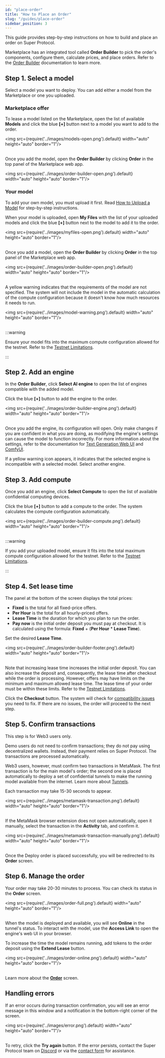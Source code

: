 ```yaml
---
id: "place-order"
title: "How to Place an Order"
slug: "/guides/place-order"
sidebar_position: 3
---
```


This guide provides step-by-step instructions on how to build and place an order on Super Protocol.

Marketplace has an integrated tool called **Order Builder** to pick the order's components, configure them, calculate prices, and place orders. Refer to the [Order Builder](/marketplace/orders/order-builder) documentation to learn more.

## Step 1. Select a model

Select a model you want to deploy. You can add either a model from the Marketplace or one you uploaded.

### Marketplace offer

To lease a model listed on the Marketplace, open the list of available **Models** and click the blue **[+]** button next to a model you want to add to the order.

<img src={require('../images/models-open.png').default} width="auto" height="auto" border="1"/>
<br/>
<br/>

Once you add the model, open the **Order Builder** by clicking **Order** in the top panel of the Marketplace web app.

<img src={require('../images/order-builder-open.png').default} width="auto" height="auto" border="1"/>
<br/>

### Your model

To add your own model, you must upload it first. Read [How to Upload a Model](/marketplace/guides/upload) for step-by-step instructions.

When your model is uploaded, open **My Files** with the list of your uploaded models and click the blue **[+]** button next to the model to add it to the order.

<img src={require('../images/myfiles-open.png').default} width="auto" height="auto" border="1"/>
<br/>
<br/>

Once you add a model, open the **Order Builder** by clicking **Order** in the top panel of the Marketplace web app.

<img src={require('../images/order-builder-open.png').default} width="auto" height="auto" border="1"/>
<br/>
<br/>

A yellow warning indicates that the requirements of the model are not specified. The system will not include the model in the automatic calculation of the compute configuration because it doesn't know how much resources it needs to run.

<img src={require('../images/model-warning.png').default} width="auto" height="auto" border="1"/>
<br/>
<br/>

:::warning

Ensure your model fits into the maximum compute configuration allowed for the testnet. Refer to the [Testnet Limitations](/marketplace/limitations).

:::

## Step 2. Add an engine

In the **Order Builder**, click **Select AI engine** to open the list of engines compatible with the added model.

Click the blue **[+]** button to add the engine to the order.

<img src={require('../images/order-builder-engine.png').default} width="auto" height="auto" border="1"/>
<br/>
<br/>

Once you add the engine, its configuration will open. Only make changes if you are confident in what you are doing, as modifying the engine's settings can cause the model to function incorrectly. For more information about the settings, refer to the documentation for [Text Generation Web UI](https://github.com/oobabooga/text-generation-webui/wiki) and [ComfyUI](https://docs.comfy.org/).

If a yellow warning icon appears, it indicates that the selected engine is incompatible with a selected model. Select another engine.

## Step 3. Add compute

Once you add an engine, click **Select Compute** to open the list of available confidential computing devices.

Click the blue **[+]** button to add a compute to the order. The system calculates the compute configuration automatically.

<img src={require('../images/order-builder-compute.png').default} width="auto" height="auto" border="1"/>
<br/>
<br/>

:::warning

If you add your uploaded model, ensure it fits into the total maximum compute configuration allowed for the testnet. Refer to the [Testnet Limitations](/marketplace/limitations).

:::

## Step 4. Set lease time

The panel at the bottom of the screen displays the total prices:

- **Fixed** is the total for all fixed-price offers.
- **Per Hour** is the total for all hourly-priced offers.
- **Lease Time** is the duration for which you plan to run the order.
- **Pay now** is the initial order deposit you must pay at checkout. It is calculated using the formula: **Fixed** + (**Per Hour** * **Lease Time**).

Set the desired **Lease Time**.

<img src={require('../images/order-builder-footer.png').default} width="auto" height="auto" border="1"/>
<br/>
<br/>

Note that increasing lease time increases the initial order deposit. You can also increase the deposit and, consequently, the lease time after checkout while the order is processing. However, offers may have limits on the minimum and maximum allowed lease time. The lease time of your order must be within these limits. Refer to the [Testnet Limitations](/marketplace/limitations).

Click the **Checkout** button. The system will check for [compatibility issues](/marketplace/orders/order-builder/compatibility) you need to fix. If there are no issues, the order will proceed to the next step.

## Step 5. Confirm transactions

This step is for Web3 users only.

Demo users do not need to confirm transactions; they do not pay using decentralized wallets. Instead, their payment relies on Super Protocol. The transactions are processed automatically.

Web3 users, however, must confirm two transactions in MetaMask. The first transaction is for the main model's order; the second one is placed automatically to deploy a set of confidential tunnels to make the running model available from the internet. Learn more about [Tunnels](/fundamentals/tunnels).

Each transaction may take 15-30 seconds to appear.

<img src={require('../images/metamask-transaction.png').default} width="auto" height="auto" border="1"/>
<br/>
<br/>

If the MetaMask browser extension does not open automatically, open it manually, select the transaction in the **Activity** tab, and confirm it.

<img src={require('../images/metamask-transaction-manually.png').default} width="auto" height="auto" border="1"/>
<br/>
<br/>

Once the Deploy order is placed successfully, you will be redirected to its **Order** screen.

## Step 6. Manage the order

Your order may take 20-30 minutes to process. You can check its status in the **Order** screen.

<img src={require('../images/order-full.png').default} width="auto" height="auto" border="1"/>
<br/>
<br/>

When the model is deployed and available, you will see **Online** in the tunnel's status. To interact with the model, use the **Access Link** to open the engine's web UI in your browser.

To increase the time the model remains running, add tokens to the order deposit using the **Extend Lease** button.

<img src={require('../images/order-online.png').default} width="auto" height="auto" border="1"/>
<br/>
<br/>

Learn more about the [**Order**](/marketplace/orders/order) screen.

## Handling errors

If an error occurs during transaction confirmation, you will see an error message in this window and a notification in the bottom-right corner of the screen.

<img src={require('../images/error.png').default} width="auto" height="auto" border="1"/>
<br/>
<br/>

To retry, click the **Try again** button. If the error persists, contact the Super Protocol team on [Discord](https://discord.gg/superprotocol) or via the [contact form](https://superprotocol.zendesk.com/hc/en-us/requests/new) for assistance.